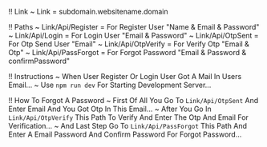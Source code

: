 !! Link
~ Link = subdomain.websitename.domain


!! Paths
~ Link/Api/Register = For Register User "Name & Email & Password"
~ Link/Api/Login = For Login User "Email & Password"
~ Link/Api/OtpSent = For Otp Send User "Email"
~ Link/Api/OtpVerify = For Verify Otp "Email & Otp"
~ Link/Api/PassForgot = For Forgot Password "Email & Password & confirmPassword"


!! Instructions
~ When User Register Or Login User Got A Mail In Users Email...
~ Use `npm run dev` For Starting Development Server...


!! How To Forgot A Password
~ First Of All You Go To `Link/Api/OtpSent` And Enter Email And You Got Otp In This Email...
~ After You Go In `Link/Api/OtpVerify` This Path To Verify And Enter The Otp And Email For Verification...
~ And Last Step Go To `Link/Api/PassForgot` This Path And Enter A Email Password And Confirm Password For Forgot Password...